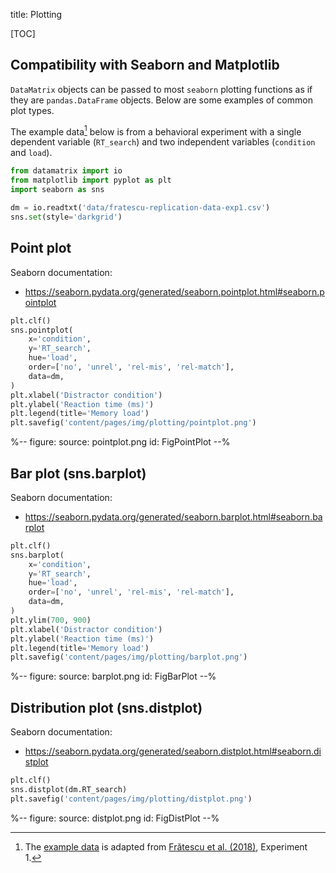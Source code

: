 title: Plotting

[TOC]

## Compatibility with Seaborn and Matplotlib

`DataMatrix` objects can be passed to most `seaborn` plotting functions as if they are `pandas.DataFrame` objects. Below are some examples of common plot types.

The example data[^data] below is from a behavioral experiment with a single dependent variable (`RT_search`) and two independent variables (`condition` and `load`).


```python
from datamatrix import io
from matplotlib import pyplot as plt
import seaborn as sns

dm = io.readtxt('data/fratescu-replication-data-exp1.csv')
sns.set(style='darkgrid')
```


## Point plot

Seaborn documentation:

- <https://seaborn.pydata.org/generated/seaborn.pointplot.html#seaborn.pointplot>

```python
plt.clf()
sns.pointplot(
    x='condition',
    y='RT_search',
    hue='load',
    order=['no', 'unrel', 'rel-mis', 'rel-match'],
    data=dm,
)
plt.xlabel('Distractor condition')
plt.ylabel('Reaction time (ms)')
plt.legend(title='Memory load')
plt.savefig('content/pages/img/plotting/pointplot.png')
```


%--
figure:
 source: pointplot.png
 id: FigPointPlot
--%


## Bar plot (sns.barplot)

Seaborn documentation:

- <https://seaborn.pydata.org/generated/seaborn.barplot.html#seaborn.barplot>

```python
plt.clf()
sns.barplot(
    x='condition',
    y='RT_search',
    hue='load',
    order=['no', 'unrel', 'rel-mis', 'rel-match'],
    data=dm,
)
plt.ylim(700, 900)
plt.xlabel('Distractor condition')
plt.ylabel('Reaction time (ms)')
plt.legend(title='Memory load')
plt.savefig('content/pages/img/plotting/barplot.png')
```

%--
figure:
 source: barplot.png
 id: FigBarPlot
--%


## Distribution plot (sns.distplot)

Seaborn documentation:

- <https://seaborn.pydata.org/generated/seaborn.distplot.html#seaborn.distplot>


```python
plt.clf()
sns.distplot(dm.RT_search)
plt.savefig('content/pages/img/plotting/distplot.png')
```

%--
figure:
 source: distplot.png
 id: FigDistPlot
--%


[^data]: The [example data]((/data/fratescu-replication-data-exp1.csv)) is adapted from [Frătescu et al. (2018)](https://doi.org/10.1101/474932), Experiment 1.
